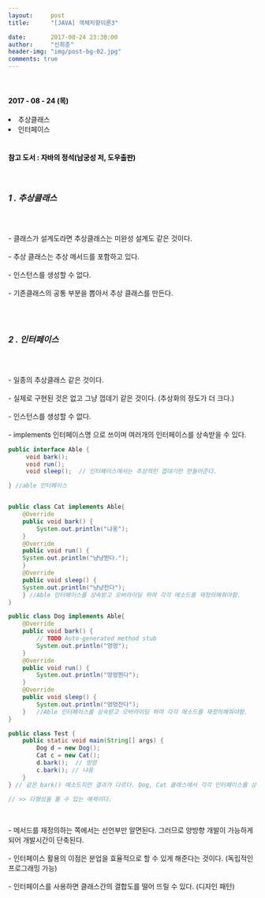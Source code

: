 ```yaml
---
layout:     post
title:      "[JAVA] 객체지향이론3"

date:       2017-08-24 23:30:00
author:     "신희준"
header-img: "img/post-bg-02.jpg"
comments: true
---
```


<head>
 <meta name="robots" content="index,follow">
 </head>
 <head>
  <meta name="description" content="자바의 정석책을 참고하여 요약한 JAVA 객체지향이론3 (추상 클래스, 인터페이스)">
  </head>

  <head>
   <meta property="og:type" content="website">
   <meta property="og:title" content="인터페이스, 추상클래스">
   <meta property="og:description" content="자바의 정석책을 참고하여 요약한 JAVA 객체지향이론 3(추상클래스 ,인터페이스 )">
   <meta property="og:url" content="http://shj7242.github.io/2017/08/24/JAVA5/">

   <meta name="twitter:card" content="summary">
    <meta name="twitter:title" content="인터페이스, 추상클래스">
    <meta name="twitter:description" content="자바의 정석책을 참고하여 요약한 JAVA 객체지향이론 3(추상클래스 ,인터페이스)">
    <meta name="FACEBOOK:domain" content="http://shj7242.github.io/2017/08/24/JAVA5/">
    <meta name="facebook:card" content="summary">
     <meta name="facebook:title" content="인터페이스, 추상클래스">
     <meta name="facebook:description" content="자바의 정석책을 참고하여 요약한 JAVA 객체지향이론 3(추상클래스 ,인터페이스)">
     <meta name="facebook:domain" content="http://shj7242.github.io/2017/08/24/JAVA5/">


   </head>




<br>
<H4 style ="font-weight:bold; color : black">2017 - 08 - 24 (목)</H4>

<li>추상클래스</li>
<li>인터페이스</li>

<br>
<H4 style ="font-weight:bold; color:black;">참고 도서 : 자바의 정석(남궁성 저, 도우출판)</H4>
<br>

<h5 style = "font-size: 17px; font-weight : bold;">1 . 추상클래스</h5>
<br>

<p>
- 클래스가 설계도라면 추상클래스는 미완성 설계도 같은 것이다. <br><br>
- 추상 클래스는 추상 메서드를 포함하고 있다.<br><br>
- 인스턴스를 생성할 수 없다. <br><br>
- 기존클래스의 공통 부분을 뽑아서 추상 클래스를 만든다.
</p>
<br><br>
<h5 style = "font-size: 17px; font-weight : bold;">2 . 인터페이스</h5>
<br>
<p>
- 일종의 추상클래스 같은 것이다. <br><br>
- 실제로 구현된 것은 없고 그냥 껍데기 같은 것이다. (추상화의 정도가 더 크다.) <br><br>
- 인스턴스를 생성할 수 없다. <br><br>
- implements 인터페이스명 으로 쓰이며 여러개의 인터페이스를 상속받을 수 있다.
</p>

~~~java
public interface Able {
	 void bark();
	 void run();
	 void sleep();  // 인터페이스에서는 추상적인 껍데기만 만들어준다.

} //able 인터페이스


public class Cat implements Able{
	@Override
	public void bark() {
		System.out.println("냐옹");
	}
	@Override
	public void run() {
    System.out.println("냥냥뛴다.");
	}
	@Override
	public void sleep() {
    System.out.println("냥냥잔다");
	} //Able 인터페이스를 상속받고 오버라이딩 하여 각각 메소드를 재정의해줘야함.
}

public class Dog implements Able{
	@Override
	public void bark() {
		// TODO Auto-generated method stub
		System.out.println("멍멍");
	}
	@Override
	public void run() {
		System.out.println("멍멍뛴다");
	}
	@Override
	public void sleep() {
		System.out.println("멍멍잔다");
	}	//Able 인터페이스를 상속받고 오버라이딩 하여 각각 메소드를 재정의해줘야함.
}

public class Test {
	public static void main(String[] args) {
		Dog d = new Dog();
		Cat c = new Cat();
		d.bark();  // 멍멍
		c.bark(); // 냐옹
	}  
} // 같은 bark() 메소드지만 결과가 다르다. Dog, Cat 클래스에서 각각 인터페이스를 상속받아 오버라이딩하여 메소드를 각자에 맞게 재정의하였다. 이와 같이 인터페이스를 활용한다.

// >> 다형성을 볼 수 있는 예제이다.
~~~


<br>
<p>
- 메서드를 재정의하는 쪽에서는 선언부만 알면된다. 그러므로 양방향 개발이 가능하게되어 개발시간이 단축된다. <br><br>
- 인터페이스 활용의 이점은 분업을 효율적으로 할 수 있게 해준다는 것이다. (독립적인 프로그래밍 가능) <br><br>
- 인터페이스를 사용하면 클래스간의 결합도를 떨어 뜨릴 수 있다. (디자인 패턴)
</p>
